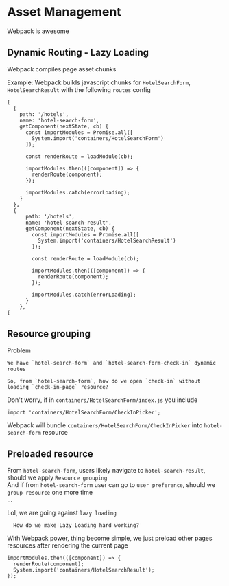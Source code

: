 # Asset Management

Webpack is awesome

## Dynamic Routing - Lazy Loading

Webpack compiles page asset chunks  

Example: Webpack builds javascript chunks for `HotelSearchForm`, `HotelSearchResult` with the following `routes` config

```JS
[
  {
    path: '/hotels',
    name: 'hotel-search-form',
    getComponent(nextState, cb) {
      const importModules = Promise.all([
        System.import('containers/HotelSearchForm')
      ]);

      const renderRoute = loadModule(cb);

      importModules.then(([component]) => {
        renderRoute(component);
      });

      importModules.catch(errorLoading);
    }
  },
  {
      path: '/hotels',
      name: 'hotel-search-result',
      getComponent(nextState, cb) {
        const importModules = Promise.all([
          System.import('containers/HotelSearchResult')
        ]);
  
        const renderRoute = loadModule(cb);
  
        importModules.then(([component]) => {
          renderRoute(component);
        });
  
        importModules.catch(errorLoading);
      }
    },
[
```

## Resource grouping
Problem

``` 
We have `hotel-search-form` and `hotel-search-form-check-in` dynamic routes

So, from `hotel-search-form`, how do we open `check-in` without loading `check-in-page` resource?
```
 
Don't worry, if in `containers/HotelSearchForm/index.js`  you include

```JS
import 'containers/HotelSearchForm/CheckInPicker';
```

Webpack will bundle `containers/HotelSearchForm/CheckInPicker` into `hotel-search-form` resource

## Preloaded resource
From `hotel-search-form`, users likely navigate to `hotel-search-result`, should we apply `Resource grouping`  
And if from `hotel-search-form` user can go to `user preference`, should we `group resource` one more time  
...    
  
Lol, we are going against `lazy loading`

```
  How do we make Lazy Loading hard working?
```

With Webpack power, thing become simple, we just preload other pages resources after rendering the current page
```JS
importModules.then(([component]) => {
  renderRoute(component);
  System.import('containers/HotelSearchResult');
});
```
